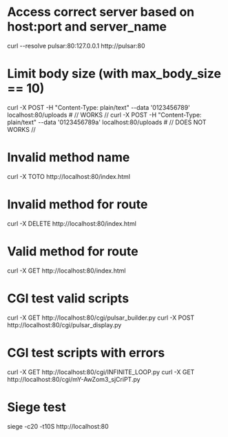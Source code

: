 # Access correct server based on host:port and server_name
curl --resolve pulsar:80:127.0.0.1 http://pulsar:80

# Limit body size (with max_body_size == 10)

curl -X POST -H "Content-Type: plain/text" --data '0123456789' localhost:80/uploads # // WORKS //
curl -X POST -H "Content-Type: plain/text" --data '0123456789a' localhost:80/uploads # // DOES NOT WORKS //

# Invalid method name
curl -X TOTO http://localhost:80/index.html

# Invalid method for route
curl -X DELETE http://localhost:80/index.html
# Valid method for route
curl -X GET http://localhost:80/index.html

# CGI test valid scripts 
curl -X GET http://localhost:80/cgi/pulsar_builder.py
curl -X POST http://localhost:80/cgi/pulsar_display.py


# CGI test scripts with errors
curl -X GET http://localhost:80/cgi/INFINITE_LOOP.py
curl -X GET http://localhost:80/cgi/mY-AwZom3_sjCriPT.py

# Siege test
siege -c20 -t10S http://localhost:80